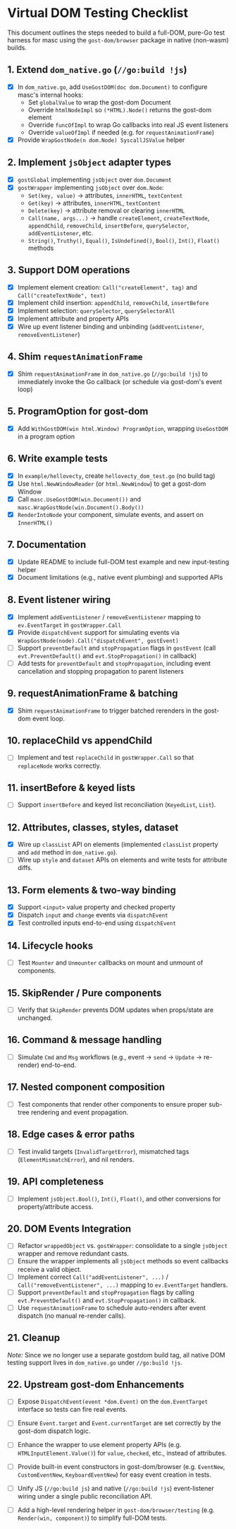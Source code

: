 # Virtual DOM Testing Checklist

This document outlines the steps needed to build a full-DOM, pure-Go test harness for masc using the `gost-dom/browser` package in native (non-wasm) builds.

## 1. Extend `dom_native.go` (`//go:build !js`)
- [x] In `dom_native.go`, add `UseGostDOM(doc dom.Document)` to configure masc's internal hooks:
  - Set `globalValue` to wrap the gost-dom Document
  - Override `htmlNodeImpl` so `(*HTML).Node()` returns the gost-dom element
  - Override `funcOfImpl` to wrap Go callbacks into real JS event listeners
  - Override `valueOfImpl` if needed (e.g. for `requestAnimationFrame`)
- [x] Provide `WrapGostNode(n dom.Node) SyscallJSValue` helper

## 2. Implement `jsObject` adapter types
- [x] `gostGlobal` implementing `jsObject` over `dom.Document`
- [x] `gostWrapper` implementing `jsObject` over `dom.Node`:
  - `Set(key, value)` → attributes, `innerHTML`, `textContent`
  - `Get(key)` → attributes, `innerHTML`, `textContent`
  - `Delete(key)` → attribute removal or clearing `innerHTML`
  - `Call(name, args...)` → handle `createElement`, `createTextNode`, `appendChild`, `removeChild`, `insertBefore`, `querySelector`, `addEventListener`, etc.
  - `String()`, `Truthy()`, `Equal()`, `IsUndefined()`, `Bool()`, `Int()`, `Float()` methods

## 3. Support DOM operations
- [x] Implement element creation: `Call("createElement", tag)` and `Call("createTextNode", text)`
- [x] Implement child insertion: `appendChild`, `removeChild`, `insertBefore`
- [x] Implement selection: `querySelector`, `querySelectorAll`
- [x] Implement attribute and property APIs
- [x] Wire up event listener binding and unbinding (`addEventListener`, `removeEventListener`)

## 4. Shim `requestAnimationFrame`
- [x] Shim `requestAnimationFrame` in `dom_native.go` (`//go:build !js`)
  to immediately invoke the Go callback (or schedule via gost-dom's event loop)

## 5. ProgramOption for gost-dom
- [x] Add `WithGostDOM(win html.Window) ProgramOption`, wrapping `UseGostDOM` in a program option

## 6. Write example tests
- [x] In `example/hellovecty`, create `hellovecty_dom_test.go` (no build tag)
- [x] Use `html.NewWindowReader` (or `html.NewWindow`) to get a gost-dom Window
- [x] Call `masc.UseGostDOM(win.Document())` and `masc.WrapGostNode(win.Document().Body())`
- [x] `RenderIntoNode` your component, simulate events, and assert on `InnerHTML()`

## 7. Documentation
- [x] Update README to include full-DOM test example and new input-testing helper
- [x] Document limitations (e.g., native event plumbing) and supported APIs

## 8. Event listener wiring
- [x] Implement `addEventListener` / `removeEventListener` mapping to `ev.EventTarget` in `gostWrapper.Call`
- [x] Provide `dispatchEvent` support for simulating events via `WrapGostNode(node).Call("dispatchEvent", gostEvent)`
- [ ] Support `preventDefault` and `stopPropagation` flags in `gostEvent` (call `evt.PreventDefault()` and `evt.StopPropagation()` in callback)
- [ ] Add tests for `preventDefault` and `stopPropagation`, including event cancellation and stopping propagation to parent listeners

## 9. requestAnimationFrame & batching
- [x] Shim `requestAnimationFrame` to trigger batched rerenders in the gost-dom event loop.

## 10. replaceChild vs appendChild
- [ ] Implement and test `replaceChild` in `gostWrapper.Call` so that `replaceNode` works correctly.

## 11. insertBefore & keyed lists
- [ ] Support `insertBefore` and keyed list reconciliation (`KeyedList`, `List`).

## 12. Attributes, classes, styles, dataset
- [x] Wire up `classList` API on elements (implemented `classList` property and `add` method in `dom_native.go`).
- [ ] Wire up `style` and `dataset` APIs on elements and write tests for attribute diffs.

## 13. Form elements & two-way binding
- [x] Support `<input>` value property and checked property
- [x] Dispatch `input` and `change` events via `dispatchEvent`
- [x] Test controlled inputs end-to-end using `dispatchEvent`

## 14. Lifecycle hooks
- [ ] Test `Mounter` and `Unmounter` callbacks on mount and unmount of components.

## 15. SkipRender / Pure components
- [ ] Verify that `SkipRender` prevents DOM updates when props/state are unchanged.

## 16. Command & message handling
- [ ] Simulate `Cmd` and `Msg` workflows (e.g., event → `send` → `Update` → re-render) end-to-end.

## 17. Nested component composition
- [ ] Test components that render other components to ensure proper sub-tree rendering and event propagation.

## 18. Edge cases & error paths
- [ ] Test invalid targets (`InvalidTargetError`), mismatched tags (`ElementMismatchError`), and nil renders.

## 19. API completeness
- [ ] Implement `jsObject.Bool()`, `Int()`, `Float()`, and other conversions for property/attribute access.

## 20. DOM Events Integration
- [ ] Refactor `wrappedObject` vs. `gostWrapper`: consolidate to a single `jsObject` wrapper and remove redundant casts.
- [ ] Ensure the wrapper implements all `jsObject` methods so event callbacks receive a valid object.
- [ ] Implement correct `Call("addEventListener", ...)` / `Call("removeEventListener", ...)` mapping to `ev.EventTarget` handlers.
- [ ] Support `preventDefault` and `stopPropagation` flags by calling `evt.PreventDefault()` and `evt.StopPropagation()` in callback.
- [ ] Use `requestAnimationFrame` to schedule auto-renders after event dispatch (no manual re-render calls).

## 21. Cleanup
*Note:* Since we no longer use a separate gostdom build tag, all native DOM testing support lives in `dom_native.go` under `//go:build !js`.

## 22. Upstream gost-dom Enhancements
- [ ] Expose `DispatchEvent(event *dom.Event)` on the `dom.EventTarget` interface so tests can fire real events.
- [ ] Ensure `Event.target` and `Event.currentTarget` are set correctly by the gost-dom dispatch logic.
- [ ] Enhance the wrapper to use element property APIs (e.g. `HTMLInputElement.Value()`) for `value`, `checked`, etc., instead of attributes.
- [ ] Provide built-in event constructors in gost-dom/browser (e.g. `EventNew`, `CustomEventNew`, `KeyboardEventNew`) for easy event creation in tests.
- [ ] Unify JS (`//go:build js`) and native (`//go:build !js`) event-listener wiring under a single public reconciliation API.
- [ ] Add a high-level rendering helper in `gost-dom/browser/testing` (e.g. `Render(win, component)`) to simplify full-DOM tests.


